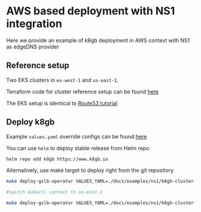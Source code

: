 # AWS based deployment with NS1 integration

Here we provide an example of k8gb deployment in AWS context with NS1 as edgeDNS provider

## Reference setup

Two EKS clusters in `eu-west-1` and `us-east-1`.

Terraform code for cluster reference setup can be found [here](https://github.com/AbsaOSS/k8gb/tree/master/docs/examples/route53)

The EKS setup is identical to [Route53 tutorial](/docs/deploy_route53.md)

## Deploy k8gb

Example `values.yaml` override configs can be found [here](https://github.com/AbsaOSS/k8gb/tree/master/docs/examples/ns1/)

You can use `helm` to deploy stable release from Helm repo

```sh
helm repo add k8gb https://www.k8gb.io
```

Alternatively, use make target to deploy right from the git repository

```sh
make deploy-gslb-operator VALUES_YAML=./docs/examples/ns1/k8gb-cluster-ns1-eu-west-1.yaml

#switch kubectl context to us-east-1

make deploy-gslb-operator VALUES_YAML=./docs/examples/ns1/k8gb-cluster-ns1-us-east-1.yaml
```
